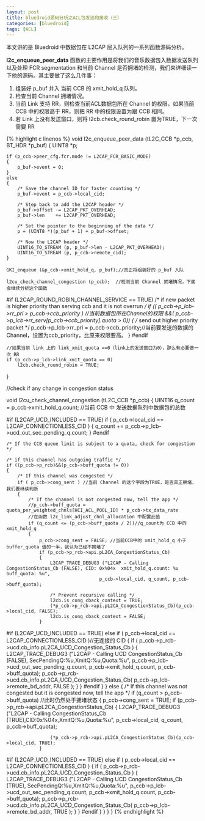 ```yaml
---
layout: post
title: bluedroid源码分析之ACL包发送和接收（三）
categories: [bluedroid]
tags: [ACL]
---
```


本文讲的是 Bluedroid 中数据包在 L2CAP 层入队列的一系列函数源码分析。

**l2c_enqueue_peer_data** 函数的主要作用是将我们的音乐数据包入数据发送队列以及处理 FCR segmentation 和当前 Channel 是否拥堵的检测，我们来详细读一下他的源码。其主要做了这么几件事：
1. 组装好 p_buf 并入 当前 CCB 的 xmit_hold_q 队列。
2. 检查当前 Channel 拥堵情况。
3. 当前 Link 支持 RR，则检查当前ACL数据包所在 Channel 的权限，如果当前 CCB 中的权限高于 RR，则把 RR 中的权限设置为跟 CCB 相同。
4. 若 Link 上没有发送窗口，则将 l2cb.check_round_robin 置为TRUE，下一次需要 RR 

{% highlight c linenos %}
void l2c_enqueue_peer_data (tL2C_CCB *p_ccb, BT_HDR *p_buf)
{
    UINT8       *p;

    if (p_ccb->peer_cfg.fcr.mode != L2CAP_FCR_BASIC_MODE)
    {
        p_buf->event = 0;
    }
    else
    {
        /* Save the channel ID for faster counting */
        p_buf->event = p_ccb->local_cid;

        /* Step back to add the L2CAP header */
        p_buf->offset -= L2CAP_PKT_OVERHEAD;
        p_buf->len    += L2CAP_PKT_OVERHEAD;

        /* Set the pointer to the beginning of the data */
        p = (UINT8 *)(p_buf + 1) + p_buf->offset;

        /* Now the L2CAP header */
        UINT16_TO_STREAM (p, p_buf->len - L2CAP_PKT_OVERHEAD);
        UINT16_TO_STREAM (p, p_ccb->remote_cid);
    }

    GKI_enqueue (&p_ccb->xmit_hold_q, p_buf);//真正将组装好的 p_buf 入队

    l2cu_check_channel_congestion (p_ccb);  //检测当前 Channel 拥堵情况，下面会继续分析这个函数

#if (L2CAP_ROUND_ROBIN_CHANNEL_SERVICE == TRUE)
    /* if new packet is higher priority than serving ccb and it is not overrun */
    if (( p_ccb->p_lcb->rr_pri > p_ccb->ccb_priority ) //当前数据包所在Channel的权限
      &&( p_ccb->p_lcb->rr_serv[p_ccb->ccb_priority].quota > 0))
    {
        /* send out higher priority packet */
        p_ccb->p_lcb->rr_pri = p_ccb->ccb_priority;//当前要发送的数据的Channel，设置为ccb_priority，比原来权限要高。
    }
#endif

    //如果当前 link 上的 link_xmit_quota ==0（link上的发送窗口为0），那么有必要做一次 RR
    if (p_ccb->p_lcb->link_xmit_quota == 0)
        l2cb.check_round_robin = TRUE;
}

//check if any change in congestion status

void l2cu_check_channel_congestion (tL2C_CCB *p_ccb)
{
    UINT16 q_count = p_ccb->xmit_hold_q.count; //当前 CCB 中 发送数据队列中数据包的总数

#if (L2CAP_UCD_INCLUDED == TRUE)
    if ( p_ccb->local_cid == L2CAP_CONNECTIONLESS_CID )
    {
        q_count += p_ccb->p_lcb->ucd_out_sec_pending_q.count;
    }
#endif

    /* If the CCB queue limit is subject to a quota, check for congestion */

    /* if this channel has outgoing traffic */
    if ((p_ccb->p_rcb)&&(p_ccb->buff_quota != 0))
    {
        /* If this channel was congested */
        if ( p_ccb->cong_sent ) //当前 Channel 的这个字段为TRUE，是否真正拥堵，我们要继续判断
        {
            /* If the channel is not congested now, tell the app */
			//p_ccb->buff_quota = quota_per_weighted_chnls[HCI_ACL_POOL_ID] * p_ccb->tx_data_rate
			//在函数 l2c_link_adjust_chnl_allocation 中配置此值
            if (q_count <= (p_ccb->buff_quota / 2))//q_count为 CCB 中的xmit_hold_q
            {
                p_ccb->cong_sent = FALSE; //当前CCB中的 xmit_hold_q 小于 buffer_quota 值的一半，就认为已经不拥堵了
                if (p_ccb->p_rcb->api.pL2CA_CongestionStatus_Cb)
                {
                    L2CAP_TRACE_DEBUG3 ("L2CAP - Calling CongestionStatus_Cb (FALSE), CID: 0x%04x  xmit_hold_q.count: %u  buff_quota: %u",
                                      p_ccb->local_cid, q_count, p_ccb->buff_quota);

                    /* Prevent recursive calling */
                    l2cb.is_cong_cback_context = TRUE;
                    (*p_ccb->p_rcb->api.pL2CA_CongestionStatus_Cb)(p_ccb->local_cid, FALSE);
                    l2cb.is_cong_cback_context = FALSE;
                }
#if (L2CAP_UCD_INCLUDED == TRUE)
                else if ( p_ccb->local_cid == L2CAP_CONNECTIONLESS_CID )//无连接的 CID
                {
                    if ( p_ccb->p_rcb->ucd.cb_info.pL2CA_UCD_Congestion_Status_Cb )
                    {
                        L2CAP_TRACE_DEBUG3 ("L2CAP - Calling UCD CongestionStatus_Cb (FALSE), SecPendingQ:%u,XmitQ:%u,Quota:%u",
                                             p_ccb->p_lcb->ucd_out_sec_pending_q.count,
                                             p_ccb->xmit_hold_q.count, p_ccb->buff_quota);
                        p_ccb->p_rcb->ucd.cb_info.pL2CA_UCD_Congestion_Status_Cb( p_ccb->p_lcb->remote_bd_addr, FALSE );
                    }
                }
#endif
            }
        }
        else
        {
            /* If this channel was not congested but it is congested now, tell the app */
            if (q_count > p_ccb->buff_quota) //此时仍然处于拥堵状态
            {
                p_ccb->cong_sent = TRUE;
                if (p_ccb->p_rcb->api.pL2CA_CongestionStatus_Cb)
                {
                    L2CAP_TRACE_DEBUG3 ("L2CAP - Calling CongestionStatus_Cb (TRUE),CID:0x%04x,XmitQ:%u,Quota:%u",
                        p_ccb->local_cid, q_count, p_ccb->buff_quota);

                    (*p_ccb->p_rcb->api.pL2CA_CongestionStatus_Cb)(p_ccb->local_cid, TRUE);
                }
#if (L2CAP_UCD_INCLUDED == TRUE)
                else if ( p_ccb->local_cid == L2CAP_CONNECTIONLESS_CID )
                {
                    if ( p_ccb->p_rcb->ucd.cb_info.pL2CA_UCD_Congestion_Status_Cb )
                    {
                        L2CAP_TRACE_DEBUG3 ("L2CAP - Calling UCD CongestionStatus_Cb (TRUE), SecPendingQ:%u,XmitQ:%u,Quota:%u",
                                             p_ccb->p_lcb->ucd_out_sec_pending_q.count,
                                             p_ccb->xmit_hold_q.count, p_ccb->buff_quota);
                        p_ccb->p_rcb->ucd.cb_info.pL2CA_UCD_Congestion_Status_Cb( p_ccb->p_lcb->remote_bd_addr, TRUE );
                    }
                }
#endif
            }
        }
    }
}
{% endhighlight %}

